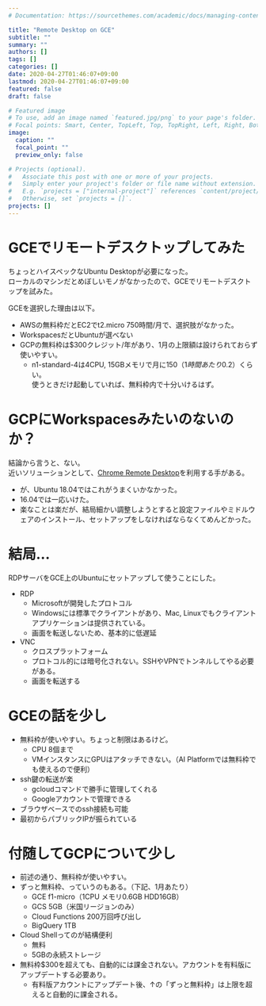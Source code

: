 ```yaml
---
# Documentation: https://sourcethemes.com/academic/docs/managing-content/

title: "Remote Desktop on GCE"
subtitle: ""
summary: ""
authors: []
tags: []
categories: []
date: 2020-04-27T01:46:07+09:00
lastmod: 2020-04-27T01:46:07+09:00
featured: false
draft: false

# Featured image
# To use, add an image named `featured.jpg/png` to your page's folder.
# Focal points: Smart, Center, TopLeft, Top, TopRight, Left, Right, BottomLeft, Bottom, BottomRight.
image:
  caption: ""
  focal_point: ""
  preview_only: false

# Projects (optional).
#   Associate this post with one or more of your projects.
#   Simply enter your project's folder or file name without extension.
#   E.g. `projects = ["internal-project"]` references `content/project/deep-learning/index.md`.
#   Otherwise, set `projects = []`.
projects: []
---
```


# GCEでリモートデスクトップしてみた

ちょっとハイスペックなUbuntu Desktopが必要になった。  
ローカルのマシンだとめぼしいモノがなかったので、GCEでリモートデスクトップを試みた。

GCEを選択した理由は以下。

* AWSの無料枠だとEC2でt2.micro 750時間/月で、選択肢がなかった。
* WorkspacesだとUbuntuが選べない
* GCPの無料枠は$300クレジット/年があり、1月の上限額は設けられておらず使いやすい。
    + n1-standard-4は4CPU, 15GBメモリで月に$150（1時間あたり$0.2）くらい。   
      使うときだけ起動していれば、無料枠内で十分いけるはず。

# GCPにWorkspacesみたいのないのか？

結論から言うと、ない。  
近いソリューションとして、[Chrome Remote Desktop](https://cloud.google.com/solutions/chrome-desktop-remote-on-compute-engine?hl=ja)を利用する手がある。  

* が、Ubuntu 18.04ではこれがうまくいかなかった。
* 16.04では一応いけた。
* 楽なことは楽だが、結局細かい調整しようとすると設定ファイルやミドルウェアのインストール、セットアップをしなければならなくてめんどかった。

# 結局...

RDPサーバをGCE上のUbuntuにセットアップして使うことにした。  

* RDP
    + Microsoftが開発したプロトコル
    + Windowsには標準でクライアントがあり、Mac, Linuxでもクライアントアプリケーションは提供されている。
    + 画面を転送しないため、基本的に低遅延
* VNC
    + クロスプラットフォーム
    + プロトコル的には暗号化されない。SSHやVPNでトンネルしてやる必要がある。
    * 画面を転送する

# GCEの話を少し

* 無料枠が使いやすい。ちょっと制限はあるけど。
    + CPU 8個まで
    + VMインスタンスにGPUはアタッチできない。（AI Platformでは無料枠でも使えるので便利）
* ssh鍵の転送が楽
    + gcloudコマンドで勝手に管理してくれる
    + Googleアカウントで管理できる
* ブラウザベースでのssh接続も可能
* 最初からパブリックIPが振られている

# 付随してGCPについて少し

* 前述の通り、無料枠が使いやすい。
* ずっと無料枠、っていうのもある。（下記、1月あたり）
    + GCE f1-micro（1CPU メモリ0.6GB HDD16GB）
    + GCS 5GB（米国リージョンのみ）
    + Cloud Functions 200万回呼び出し
    + BigQuery 1TB
* Cloud Shellってのが結構便利
    + 無料
    + 5GBの永続ストレージ
* 無料枠$300を超えても、自動的には課金されない。アカウントを有料版にアップデートする必要あり。
    + 有料版アカウントにアップデート後、↑の「ずっと無料枠」は上限を超えると自動的に課金される。






